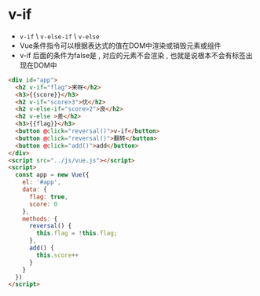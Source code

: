 # v-if

- `v-if` \ `v-else-if` \ `v-else`
- Vue条件指令可以根据表达式的值在DOM中渲染或销毁元素或组件
- v-if 后面的条件为false是 , 对应的元素不会渲染 , 也就是说根本不会有标签出现在DOM中

```html
<div id="app">
  <h2 v-if="flag">来呀</h2>
  <h3>{{score}}</h3>
  <h2 v-if="score>3">优</h2>
  <h2 v-else-if="score>2">良</h2>
  <h2 v-else >差</h2>
  <h3>{{flag}}</h3>
  <button @click="reversal()">v-if</button>
  <button @click="reversal()">翻转</button>
  <button @click="add()">add</button>
</div>
<script src="../js/vue.js"></script>
<script>
  const app = new Vue({
    el: '#app',
    data: {
      flag: true,
      score: 0
    },
    methods: {
      reversal() {
        this.flag = !this.flag;
      },
      add() {
        this.score++
      }
    }
  })
</script>
```
